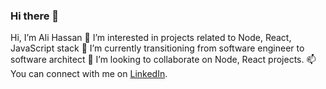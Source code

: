### Hi there 👋

Hi, I’m Ali Hassan
👀 I’m interested in projects related to Node, React, JavaScript stack
🌱 I’m currently transitioning from software engineer to software architect
💞️ I’m looking to collaborate on Node, React projects.
📫 You can connect with me on [LinkedIn](https://www.linkedin.com/in/malihassan20/).
